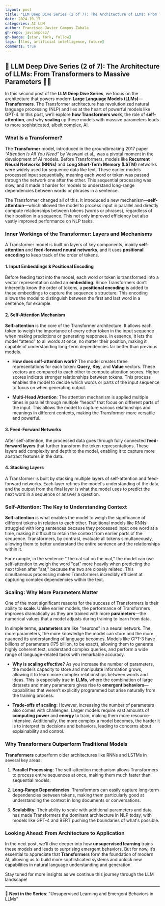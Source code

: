 ```yaml
---
layout: post
title: "LLM Deep Dive Series (2 of 7): The Architecture of LLMs: From Transformers to Massive Parameters"
date: 2024-10-17
categories: AI LLM
author: Francisco Javier Campos Zabala
gh-repo: javcamposz/
gh-badge: [star, fork, follow]
tags: [llms, artificial intelligence, future]
comments: true
---
```


## 🚨 LLM Deep Dive Series (2 of 7): The Architecture of LLMs: From Transformers to Massive Parameters 🧠🤖

In this second post of the **LLM Deep Dive Series**, we focus on the architecture that powers modern **Large Language Models (LLMs)**—**Transformers**. The Transformer architecture has revolutionized natural language processing (NLP) and lies at the heart of powerful models like GPT-4. In this post, we’ll explore **how Transformers work**, the role of **self-attention**, and why **scaling** up these models with massive parameters leads to more sophisticated, albeit complex, AI.

### What Is a Transformer?

The **Transformer** model, introduced in the groundbreaking 2017 paper *“Attention Is All You Need”* by Vaswani et al., was a pivotal moment in the development of AI models. Before Transformers, models like **Recurrent Neural Networks (RNNs)** and **Long Short-Term Memory (LSTM)** networks were widely used for sequence data like text. These earlier models processed input sequentially, meaning each word or token was passed through the network one after the other. This sequential processing was slow, and it made it harder for models to understand long-range dependencies between words or phrases in a sentence.

The Transformer changed all of this. It introduced a new mechanism—**self-attention**—which allowed the model to process input in parallel and directly compute relationships between tokens (words or phrases), regardless of their position in a sequence. This not only improved efficiency but also vastly improved performance on NLP tasks.

### Inner Workings of the Transformer: Layers and Mechanisms

A Transformer model is built on layers of key components, mainly **self-attention** and **feed-forward neural networks**, and it uses **positional encoding** to keep track of the order of tokens.

#### 1. Input Embeddings & Positional Encoding

Before feeding text into the model, each word or token is transformed into a vector representation called an **embedding**. Since Transformers don’t inherently know the order of tokens, a **positional encoding** is added to these embeddings to capture the sequence's structure. This encoding allows the model to distinguish between the first and last word in a sentence, for example.

#### 2. Self-Attention Mechanism

**Self-attention** is the core of the Transformer architecture. It allows each token to weigh the importance of every other token in the input sequence when making predictions or generating responses. In essence, it lets the model “attend” to all words at once, no matter their position, making it capable of understanding long-term dependencies far better than previous models.

- **How does self-attention work?** The model creates three representations for each token: **Query**, **Key**, and **Value** vectors. These vectors are compared to each other to compute attention scores. Higher scores indicate stronger relationships between tokens. This process enables the model to decide which words or parts of the input sequence to focus on when generating output.

- **Multi-Head Attention**: The attention mechanism is applied multiple times in parallel through multiple “heads” that focus on different parts of the input. This allows the model to capture various relationships and meanings in different contexts, making the Transformer more versatile and powerful.

#### 3. Feed-Forward Networks

After self-attention, the processed data goes through fully connected **feed-forward layers** that further transform the token representations. These layers add complexity and depth to the model, enabling it to capture more abstract features in the data.

#### 4. Stacking Layers

A Transformer is built by stacking multiple layers of self-attention and feed-forward networks. Each layer refines the model's understanding of the data, and the output from the final layer is what the model uses to predict the next word in a sequence or answer a question.

### Self-Attention: The Key to Understanding Context

**Self-attention** is what enables the model to weigh the significance of different tokens in relation to each other. Traditional models like RNNs struggled with long sentences because they processed input one word at a time, making it difficult to retain the context from earlier parts of the sequence. Transformers, by contrast, evaluate all tokens simultaneously, allowing them to better understand the entire sentence and the relationships within it.

For example, in the sentence "The cat sat on the mat," the model can use self-attention to weigh the word "cat" more heavily when predicting the next token after "sat," because the two are closely related. This simultaneous processing makes Transformers incredibly efficient at capturing complex dependencies within the text.

### Scaling: Why More Parameters Matter

One of the most significant reasons for the success of Transformers is their ability to **scale**. Unlike earlier models, the performance of Transformers improves dramatically as they are trained with more **parameters**—the numerical values that a model adjusts during training to learn from data.

In simple terms, **parameters** are like "neurons" in a neural network. The more parameters, the more knowledge the model can store and the more nuanced its understanding of language becomes. Models like GPT-3 have billions of parameters (175 billion, to be exact), allowing them to generate highly coherent text, understand complex queries, and perform a wide range of language-related tasks with remarkable accuracy.

- **Why is scaling effective?** As you increase the number of parameters, the model’s capacity to store and manipulate information grows, allowing it to learn more complex relationships between words and ideas. This is especially true in **LLMs**, where the combination of large datasets and many parameters gives rise to **emergent behaviors**—capabilities that weren’t explicitly programmed but arise naturally from the training process.

- **Trade-offs of scaling**: However, increasing the number of parameters also comes with challenges. Larger models require vast amounts of **computing power** and **energy** to train, making them more resource-intensive. Additionally, the more complex a model becomes, the harder it is to interpret its decisions and behaviors, leading to concerns about explainability and control.

### Why Transformers Outperform Traditional Models

**Transformers** outperform older architectures like RNNs and LSTMs in several key areas:

1. **Parallel Processing**: The self-attention mechanism allows Transformers to process entire sequences at once, making them much faster than sequential models.
  
2. **Long-Range Dependencies**: Transformers can easily capture long-term dependencies between tokens, making them particularly good at understanding the context in long documents or conversations.
  
3. **Scalability**: Their ability to scale with additional parameters and data has made Transformers the dominant architecture in NLP today, with models like GPT-4 and BERT pushing the boundaries of what's possible.

### Looking Ahead: From Architecture to Application

In the next post, we’ll dive deeper into how **unsupervised learning** trains these models and leads to surprising emergent behaviors. But for now, it’s essential to appreciate that **Transformers** form the foundation of modern AI, allowing us to build more sophisticated systems and unlock new capabilities in natural language understanding and generation.

Stay tuned for more insights as we continue this journey through the LLM landscape!

---

🚀 **Next in the Series**: "Unsupervised Learning and Emergent Behaviors in LLMs"
